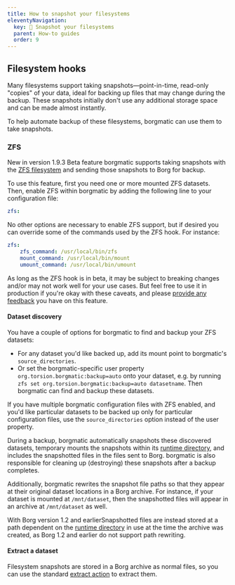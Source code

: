```yaml
---
title: How to snapshot your filesystems
eleventyNavigation:
  key: 📸 Snapshot your filesystems
  parent: How-to guides
  order: 9
---
```

## Filesystem hooks

Many filesystems support taking snapshots—point-in-time, read-only "copies" of
your data, ideal for backing up files that may change during the backup. These
snapshots initially don't use any additional storage space and can be made
almost instantly.

To help automate backup of these filesystems, borgmatic can use them to take
snapshots.


### ZFS

<span class="minilink minilink-addedin">New in version 1.9.3</span> <span
class="minilink minilink-addedin">Beta feature</span> borgmatic supports
taking snapshots with the [ZFS filesystem](https://openzfs.org/) and sending
those snapshots to Borg for backup.

To use this feature, first you need one or more mounted ZFS datasets. Then,
enable ZFS within borgmatic by adding the following line to your configuration
file:

```yaml
zfs:
```

No other options are necessary to enable ZFS support, but if desired you can
override some of the commands used by the ZFS hook. For instance:

```yaml
zfs:
    zfs_command: /usr/local/bin/zfs
    mount_command: /usr/local/bin/mount
    umount_command: /usr/local/bin/umount
```

As long as the ZFS hook is in beta, it may be subject to breaking changes
and/or may not work well for your use cases. But feel free to use it in
production if you're okay with these caveats, and please [provide any
feedback](https://torsion.org/borgmatic/#issues) you have on this feature.


#### Dataset discovery

You have a couple of options for borgmatic to find and backup your ZFS datasets:

 * For any dataset you'd like backed up, add its mount point to borgmatic's
   `source_directories`.
 * Or set the borgmatic-specific user property
   `org.torsion.borgmatic:backup=auto` onto your dataset, e.g. by running `zfs
   set org.torsion.borgmatic:backup=auto datasetname`. Then borgmatic can find
   and backup these datasets.

If you have multiple borgmatic configuration files with ZFS enabled, and you'd
like particular datasets to be backed up only for particular configuration
files, use the `source_directories` option instead of the user property.

During a backup, borgmatic automatically snapshots these discovered datasets,
temporary mounts the snapshots within its [runtime
directory](https://torsion.org/borgmatic/docs/how-to/backup-your-databases/#runtime-directory),
and includes the snapshotted files in the files sent to Borg. borgmatic is
also responsible for cleaning up (destroying) these snapshots after a backup
completes.

Additionally, borgmatic rewrites the snapshot file paths so that they appear
at their original dataset locations in a Borg archive. For instance, if your
dataset is mounted at `/mnt/dataset`, then the snapshotted files will appear
in an archive at `/mnt/dataset` as well.

<span class="minilink minilink-addedin">With Borg version 1.2 and
earlier</span>Snapshotted files are instead stored at a path dependent on the
[runtime
directory](https://torsion.org/borgmatic/docs/how-to/backup-your-databases/#runtime-directory)
in use at the time the archive was created, as Borg 1.2 and earlier do not
support path rewriting.


#### Extract a dataset

Filesystem snapshots are stored in a Borg archive as normal files, so
you can use the standard
[extract action](https://torsion.org/borgmatic/docs/how-to/extract-a-backup/) to
extract them.
